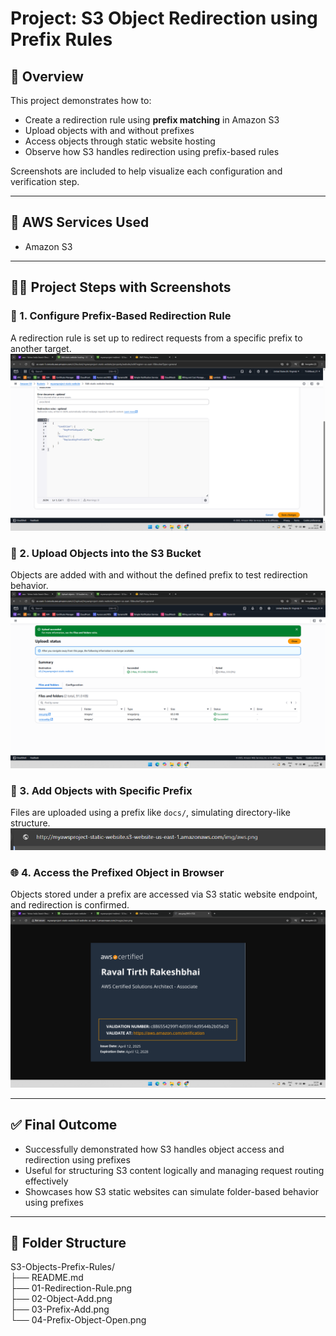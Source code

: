 # Project: S3 Object Redirection using Prefix Rules

## 📘 Overview

This project demonstrates how to:
- Create a redirection rule using **prefix matching** in Amazon S3
- Upload objects with and without prefixes
- Access objects through static website hosting
- Observe how S3 handles redirection using prefix-based rules

Screenshots are included to help visualize each configuration and verification step.

---

## 🧰 AWS Services Used

- Amazon S3

---

## 🧑‍💻 Project Steps with Screenshots

### 📜 1. Configure Prefix-Based Redirection Rule  
A redirection rule is set up to redirect requests from a specific prefix to another target.  
![Step 1](01-Redirection-Rule.png)

### 📁 2. Upload Objects into the S3 Bucket  
Objects are added with and without the defined prefix to test redirection behavior.  
![Step 2](02-Object-Add.png)

### 📂 3. Add Objects with Specific Prefix  
Files are uploaded using a prefix like `docs/`, simulating directory-like structure.  
![Step 3](03-Prefix-Add.png)

### 🌐 4. Access the Prefixed Object in Browser  
Objects stored under a prefix are accessed via S3 static website endpoint, and redirection is confirmed.  
![Step 4](04-Prefix-Object-Open.png)

---

## ✅ Final Outcome

- Successfully demonstrated how S3 handles object access and redirection using prefixes
- Useful for structuring S3 content logically and managing request routing effectively
- Showcases how S3 static websites can simulate folder-based behavior using prefixes

---

## 📁 Folder Structure

S3-Objects-Prefix-Rules/  
├── README.md  
├── 01-Redirection-Rule.png  
├── 02-Object-Add.png  
├── 03-Prefix-Add.png  
└── 04-Prefix-Object-Open.png  
